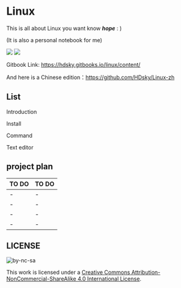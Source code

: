 # Linux

This is all about Linux you want know _**hope**_ : )

(It is also a personal notebook for me)

[![](https://img.shields.io/badge/chat-telegram-green.svg?logo=telegram)](https://t.me/joinchat/B5W13REomRfHphVkXodmrw)
[![](https://img.shields.io/badge/language-english-blue.svg)]()

Gitbook Link: https://hdsky.gitbooks.io/linux/content/

And here is a Chinese edition：https://github.com/HDsky/Linux-zh


## List 

Introduction

Install

Command

Text editor



## project plan

| TO DO     | TO DO |
| :---      | :---  |
| -         | - |
| -         | - |
| -         | - |
| -         | - |


## LICENSE

![by-nc-sa](https://i.creativecommons.org/l/by-nc-sa/4.0/80x15.png)

This work is licensed under a [Creative Commons Attribution-NonCommercial-ShareAlike 4.0 International License](https://creativecommons.org/licenses/by-nc-sa/4.0/deed.en).

